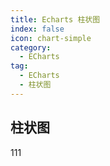 ```yaml
---
title: Echarts 柱状图
index: false
icon: chart-simple
category:
  - ECharts
tag:
  - ECharts
  - 柱状图
---
```


## 柱状图

111
